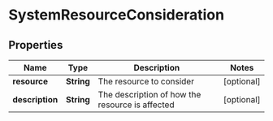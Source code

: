 
# SystemResourceConsideration

## Properties
Name | Type | Description | Notes
------------ | ------------- | ------------- | -------------
**resource** | **String** | The resource to consider |  [optional]
**description** | **String** | The description of how the resource is affected |  [optional]




